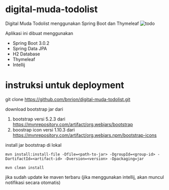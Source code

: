 # digital-muda-todolist

Digital Muda Todolist menggunakan Spring Boot dan Thymeleaf
![todo](https://user-images.githubusercontent.com/75271856/218431605-ba1ee310-d2f3-4f5a-95e5-cf851d662bf6.png)

Aplikasi ini dibuat menggunakan

- Spring Boot 3.0.2
- Spring Data JPA
- H2 Database
- Thymeleaf
- Intellij

# instruksi untuk deployment

git clone https://github.com/bnrion/digital-muda-todolist.git

download bootstrap jar dari
1. bootstrap versi 5.2.3 dari https://mvnrepository.com/artifact/org.webjars/bootstrap
2. boostrap icon versi 1.10.3 dari https://mvnrepository.com/artifact/org.webjars.npm/bootstrap-icons

install jar bootstrap di lokal
```console
mvn install:install-file -Dfile=<path-to-jar> -DgroupId=<group-id> -DartifactId=<artifact-id> -Dversion=<version> -Dpackaging=jar
```
```console
mvn clean install
```

jika sudah update ke maven terbaru (jika menggunakan intellij, akan muncul notifikasi secara otomatis)
